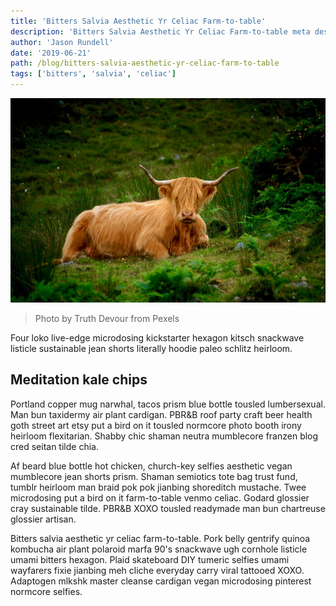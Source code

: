 ```yaml
---
title: 'Bitters Salvia Aesthetic Yr Celiac Farm-to-table'
description: 'Bitters Salvia Aesthetic Yr Celiac Farm-to-table meta description'
author: 'Jason Rundell'
date: '2019-06-21'
path: /blog/bitters-salvia-aesthetic-yr-celiac-farm-to-table
tags: ['bitters', 'salvia', 'celiac']
---
```


![Yak](./images/animal-animal-photography-cattle-828784.jpg)

> Photo by Truth Devour from Pexels

Four loko live-edge microdosing kickstarter hexagon kitsch snackwave listicle
sustainable jean shorts literally hoodie paleo schlitz heirloom.

## Meditation kale chips

Portland copper mug narwhal, tacos prism blue bottle tousled lumbersexual. Man
bun taxidermy air plant cardigan. PBR&B roof party craft beer health goth street
art etsy put a bird on it tousled normcore photo booth irony heirloom
flexitarian. Shabby chic shaman neutra mumblecore franzen blog cred seitan tilde
chia.

Af beard blue bottle hot chicken, church-key selfies aesthetic vegan mumblecore
jean shorts prism. Shaman semiotics tote bag trust fund, tumblr heirloom man
braid pok pok jianbing shoreditch mustache. Twee microdosing put a bird on it
farm-to-table venmo celiac. Godard glossier cray sustainable tilde. PBR&B XOXO
tousled readymade man bun chartreuse glossier artisan.

Bitters salvia aesthetic yr celiac farm-to-table. Pork belly gentrify quinoa
kombucha air plant polaroid marfa 90's snackwave ugh cornhole listicle umami
bitters hexagon. Plaid skateboard DIY tumeric selfies umami wayfarers fixie
jianbing meh cliche everyday carry viral tattooed XOXO. Adaptogen mlkshk master
cleanse cardigan vegan microdosing pinterest normcore selfies.
